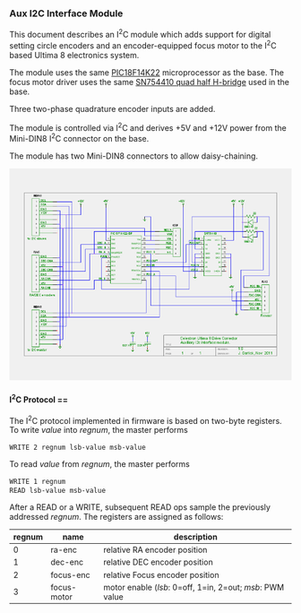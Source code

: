 ### Aux I2C Interface Module

This document describes an I<sup>2</sup>C module which adds support for
digital setting circle encoders and an encoder-equipped focus motor
to the I<sup>2</sup>C based Ultima 8 electronics system.

The module uses the same
[PIC18F14K22](http://www.microchip.com/wwwproducts/Devices.aspx?dDocName=en538160)
microprocessor as the base.  The focus motor driver uses the same
[SN754410 quad half H-bridge](http://www.ti.com/lit/ds/symlink/sn754410.pdf)
used in the base.

Three two-phase quadrature encoder inputs are added.

The module is controlled via I<sup>2</sup>C and derives +5V and +12V power from the
Mini-DIN8 I<sup>2</sup>C connector on the base.

The module has two Mini-DIN8 connectors to allow daisy-chaining.

![](https://github.com/garlick/ultima8/blob/master/auxmod/schem/aux.png)

#### I<sup>2</sup>C Protocol ==

The I<sup>2</sup>C protocol implemented in firmware is based on two-byte registers.
To write _value_ into _regnum_, the master performs
```
WRITE 2 regnum lsb-value msb-value
```
To read _value_ from _regnum_, the master performs
```
WRITE 1 regnum
READ lsb-value msb-value
```
After a READ or a WRITE, subsequent READ ops sample the previously addressed _regnum_.  The registers are assigned as follows:

| regnum | name        | description |
|--------|-------------|-------------|
| 0      | ra-enc      | relative RA encoder position |
| 1      | dec-enc     | relative DEC encoder position |
| 2      | focus-enc   | relative Focus encoder position |
| 3      | focus-motor | motor enable (_lsb_: 0=off, 1=in, 2=out; _msb_: PWM value|
